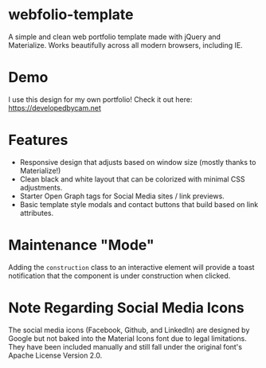 # webfolio-template
A simple and clean web portfolio template made with jQuery and Materialize.
Works beautifully across all modern browsers, including IE.

# Demo
I use this design for my own portfolio! Check it out here: https://developedbycam.net

# Features
* Responsive design that adjusts based on window size (mostly thanks to Materialize!)
* Clean black and white layout that can be colorized with minimal CSS adjustments.
* Starter Open Graph tags for Social Media sites / link previews.
* Basic template style modals and contact buttons that build based on link attributes.

# Maintenance "Mode"
Adding the `construction` class to an interactive element will provide a toast notification that the component is under construction when clicked.

# Note Regarding Social Media Icons
The social media icons (Facebook, Github, and LinkedIn) are designed by Google but not baked into the Material Icons font due to legal limitations. They have been included manually and still fall under the original font's Apache License Version 2.0.
